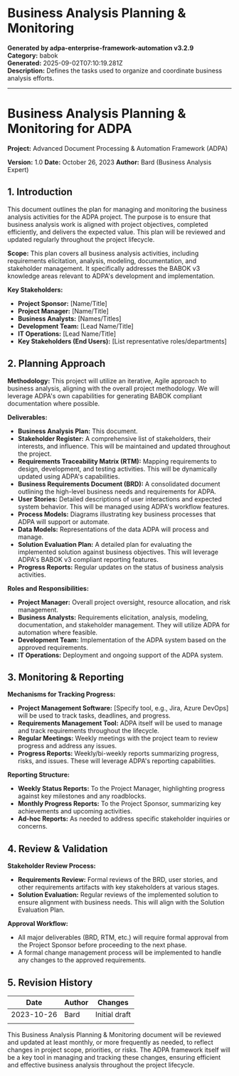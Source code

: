 # Business Analysis Planning & Monitoring

**Generated by adpa-enterprise-framework-automation v3.2.9**  
**Category:** babok  
**Generated:** 2025-09-02T07:10:19.281Z  
**Description:** Defines the tasks used to organize and coordinate business analysis efforts.

---

# Business Analysis Planning & Monitoring for ADPA

**Project:** Advanced Document Processing & Automation Framework (ADPA)

**Version:** 1.0
**Date:** October 26, 2023
**Author:** Bard (Business Analysis Expert)


## 1. Introduction

This document outlines the plan for managing and monitoring the business analysis activities for the ADPA project.  The purpose is to ensure that business analysis work is aligned with project objectives, completed efficiently, and delivers the expected value.  This plan will be reviewed and updated regularly throughout the project lifecycle.

**Scope:** This plan covers all business analysis activities, including requirements elicitation, analysis, modeling, documentation, and stakeholder management.  It specifically addresses the BABOK v3 knowledge areas relevant to ADPA's development and implementation.

**Key Stakeholders:**

* **Project Sponsor:** [Name/Title]
* **Project Manager:** [Name/Title]
* **Business Analysts:** [Names/Titles]
* **Development Team:** [Lead Name/Title]
* **IT Operations:** [Lead Name/Title]
* **Key Stakeholders (End Users):** [List representative roles/departments]


## 2. Planning Approach

**Methodology:**  This project will utilize an iterative, Agile approach to business analysis, aligning with the overall project methodology.  We will leverage ADPA's own capabilities for generating BABOK compliant documentation where possible.

**Deliverables:**

* **Business Analysis Plan:** This document.
* **Stakeholder Register:**  A comprehensive list of stakeholders, their interests, and influence.  This will be maintained and updated throughout the project.
* **Requirements Traceability Matrix (RTM):**  Mapping requirements to design, development, and testing activities.  This will be dynamically updated using ADPA's capabilities.
* **Business Requirements Document (BRD):** A consolidated document outlining the high-level business needs and requirements for ADPA.
* **User Stories:**  Detailed descriptions of user interactions and expected system behavior.  This will be managed using ADPA's workflow features.
* **Process Models:**  Diagrams illustrating key business processes that ADPA will support or automate.
* **Data Models:**  Representations of the data ADPA will process and manage.
* **Solution Evaluation Plan:**  A detailed plan for evaluating the implemented solution against business objectives. This will leverage ADPA's BABOK v3 compliant reporting features.
* **Progress Reports:** Regular updates on the status of business analysis activities.

**Roles and Responsibilities:**

* **Project Manager:** Overall project oversight, resource allocation, and risk management.
* **Business Analysts:** Requirements elicitation, analysis, modeling, documentation, and stakeholder management.  They will utilize ADPA for automation where feasible.
* **Development Team:**  Implementation of the ADPA system based on the approved requirements.
* **IT Operations:** Deployment and ongoing support of the ADPA system.


## 3. Monitoring & Reporting

**Mechanisms for Tracking Progress:**

* **Project Management Software:**  [Specify tool, e.g., Jira, Azure DevOps] will be used to track tasks, deadlines, and progress.
* **Requirements Management Tool:**  ADPA itself will be used to manage and track requirements throughout the lifecycle.
* **Regular Meetings:**  Weekly meetings with the project team to review progress and address any issues.
* **Progress Reports:**  Weekly/bi-weekly reports summarizing progress, risks, and issues.  These will leverage ADPA's reporting capabilities.

**Reporting Structure:**

* **Weekly Status Reports:**  To the Project Manager, highlighting progress against key milestones and any roadblocks.
* **Monthly Progress Reports:**  To the Project Sponsor, summarizing key achievements and upcoming activities.
* **Ad-hoc Reports:**  As needed to address specific stakeholder inquiries or concerns.


## 4. Review & Validation

**Stakeholder Review Process:**

* **Requirements Review:**  Formal reviews of the BRD, user stories, and other requirements artifacts with key stakeholders at various stages.
* **Solution Evaluation:**  Regular reviews of the implemented solution to ensure alignment with business needs. This will align with the Solution Evaluation Plan.

**Approval Workflow:**

* All major deliverables (BRD, RTM, etc.) will require formal approval from the Project Sponsor before proceeding to the next phase.
* A formal change management process will be implemented to handle any changes to the approved requirements.


## 5. Revision History

| Date       | Author      | Changes                                                              |
|------------|-------------|----------------------------------------------------------------------|
| 2023-10-26 | Bard        | Initial draft                                                        |
|            |             |                                                                      |


This Business Analysis Planning & Monitoring document will be reviewed and updated at least monthly, or more frequently as needed, to reflect changes in project scope, priorities, or risks.  The ADPA framework itself will be a key tool in managing and tracking these changes, ensuring efficient and effective business analysis throughout the project lifecycle.
